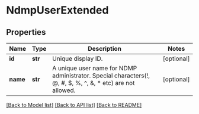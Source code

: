 # NdmpUserExtended

## Properties
Name | Type | Description | Notes
------------ | ------------- | ------------- | -------------
**id** | **str** | Unique display ID. | [optional] 
**name** | **str** | A unique user name for NDMP administrator. Special characters(!, @, #, $, %, ^, &amp;, * etc) are not allowed. | [optional] 

[[Back to Model list]](../README.md#documentation-for-models) [[Back to API list]](../README.md#documentation-for-api-endpoints) [[Back to README]](../README.md)


